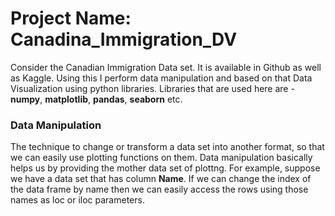 # Project Name: Canadina_Immigration_DV
Consider the Canadian Immigration Data set. It is available in Github as well as Kaggle. Using this I perform data manipulation and based on that Data Visualization using python libraries. Libraries that are used here are - **numpy**, **matplotlib**, **pandas**, **seaborn** etc.

### Data Manipulation

The technique to change or transform a data set into another format, so that we can easily use plotting functions on them. Data manipulation basically helps us by providing the mother data set of plottng. For example, suppose we have a data set that has column **Name**. If we can change the index of the data frame by name then we can easily access the rows using those names as loc or iloc parameters.


